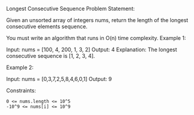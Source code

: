 Longest Consecutive Sequence
Problem Statement:

Given an unsorted array of integers nums, return the length of the longest consecutive elements sequence.

You must write an algorithm that runs in O(n) time complexity.
Example 1:

Input: nums = [100, 4, 200, 1, 3, 2]
Output: 4
Explanation: The longest consecutive sequence is [1, 2, 3, 4]. 

Example 2:

Input: nums = [0,3,7,2,5,8,4,6,0,1]
Output: 9

Constraints:

    0 <= nums.length <= 10^5
    -10^9 <= nums[i] <= 10^9